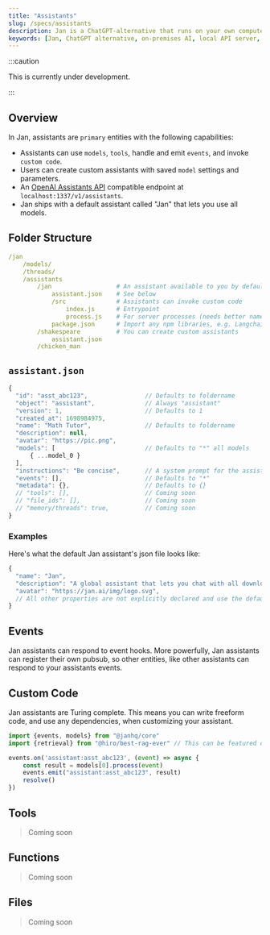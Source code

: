 ```yaml
---
title: "Assistants"
slug: /specs/assistants
description: Jan is a ChatGPT-alternative that runs on your own computer, with a local API server.
keywords: [Jan, ChatGPT alternative, on-premises AI, local API server, local AI, llm, conversational AI, no-subscription fee]
---
```


:::caution

This is currently under development.

:::

## Overview

In Jan, assistants are `primary` entities with the following capabilities:

- Assistants can use `models`, `tools`, handle and emit `events`, and invoke `custom code`.
- Users can create custom assistants with saved `model` settings and parameters.
- An [OpenAI Assistants API](https://platform.openai.com/docs/api-reference/assistants) compatible endpoint at `localhost:1337/v1/assistants`.
- Jan ships with a default assistant called "Jan" that lets you use all models.

## Folder Structure

```yaml
/jan
    /models/
    /threads/
    /assistants
        /jan                  # An assistant available to you by default
            assistant.json    # See below
            /src              # Assistants can invoke custom code
                index.js      # Entrypoint
                process.js    # For server processes (needs better name)
            package.json      # Import any npm libraries, e.g. Langchain, Llamaindex
        /shakespeare          # You can create custom assistants
            assistant.json
        /chicken_man
```

## `assistant.json`

```js
{
  "id": "asst_abc123",                // Defaults to foldername
  "object": "assistant",              // Always "assistant"
  "version": 1,                       // Defaults to 1
  "created_at": 1698984975,
  "name": "Math Tutor",               // Defaults to foldername
  "description": null,
  "avatar": "https://pic.png",
  "models": [                         // Defaults to "*" all models
      { ...model_0 }
  ],
  "instructions": "Be concise",       // A system prompt for the assistant
  "events": [],                       // Defaults to "*"
  "metadata": {},                     // Defaults to {}
  // "tools": [],                     // Coming soon
  // "file_ids": [],                  // Coming soon
  // "memory/threads": true,          // Coming soon
}
```

### Examples

Here's what the default Jan assistant's json file looks like:

```js
{
  "name": "Jan",
  "description": "A global assistant that lets you chat with all downloaded models",
  "avatar": "https://jan.ai/img/logo.svg",
  // All other properties are not explicitly declared and use the default values (see above).
}
```

## Events

Jan assistants can respond to event hooks. More powerfully, Jan assistants can register their own pubsub, so other entities, like other assistants can respond to your assistants events.

## Custom Code

Jan assistants are Turing complete. This means you can write freeform code, and use any dependencies, when customizing your assistant.

```typescript
import {events, models} from "@janhq/core"
import {retrieval} from "@hiro/best-rag-ever" // This can be featured on Jan hub but install from npm

events.on('assistant:asst_abc123', (event) => async {
    const result = models[0].process(event)
    events.emit("assistant:asst_abc123", result)
    resolve()
})
```

## Tools

> Coming soon

## Functions

> Coming soon

## Files

> Coming soon
